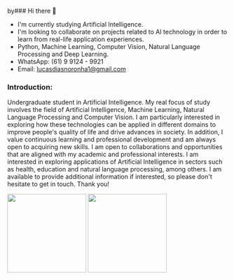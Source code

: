by### Hi there 🖖

- I'm currently studying Artificial Intelligence.
- I'm looking to collaborate on projects related to AI technology in order to learn from real-life application experiences.
- Python, Machine Learning, Computer Vision, Natural Language Processing and Deep Learning. 
- WhatsApp: (61) 9 9124 - 9921
- Email: lucasdiasnoronha1@gmail.com

### Introduction:
Undergraduate student in Artificial Intelligence. My real focus of study involves the field of Artificial Intelligence, Machine Learning, Natural Language Processing and Computer Vision. I am particularly interested in exploring how these technologies can be applied in different domains to improve people's quality of life and drive advances in society. In addition, I value continuous learning and professional development and am always open to acquiring new skills. I am open to collaborations and opportunities that are aligned with my academic and professional interests. I am interested in exploring applications of Artificial Intelligence in sectors such as health, education and natural language processing, among others. I am available to provide additional information if interested, so please don't hesitate to get in touch. Thank you!

<div>

<img height="180em" src="https://github-readme-stats.vercel.app/api?username=LUCASDNORONHA&show_icons=true&theme=merko&include_all_commits=true&count_private=true"/>

<img height="180em" src="https://github-readme-stats.vercel.app/api/top-langs/?username=LUCASDNORONHA&layout=compact&langs_count=16&theme=dracula"/>

</div>


